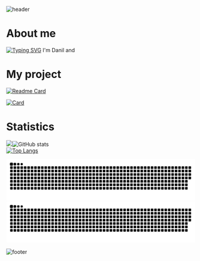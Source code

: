 ![header](https://capsule-render.vercel.app/api?type=waving&color=ffcc00&height=200&section=header&text=Hello%20World!&fontSize=75&fontColor=141439&animation=fadeIn&fontAlignY=38&desc=Welcome%20to%20my%20GitHub%20profile%20!&descAlignY=51&descAlign=62)

# About me
<a href="https://git.io/typing-svg"><img src="https://readme-typing-svg.herokuapp.com?font=Fira+Code&weight=500&size=40&duration=2500&pause=1000&color=ffcc00&background=141439&center=true&vCenter=true&width=1500&height=100&lines=System+programmer;MIPT+FRKT+Student" alt="Typing SVG" /></a>
I'm Danil and 

# My project
[![Readme Card](https://github-readme-stats.vercel.app/api/pin/?username=dangerUser45&repo=Mandelbrot&theme=outrun)](https://github.com/dangerUser45/Mandelbrot)

[![Card](https://github-readme-stats.vercel.app/api/pin/?username=dangerUser45&repo=Crack&theme=outrun)](https://github.com/dangerUser45/Crack)

# Statistics
![](https://github-profile-summary-cards.vercel.app/api/cards/profile-details?username=dangerUser45&theme=outrun)![GitHub stats](https://github-readme-stats.vercel.app/api?username=dangerUser45&show_icons=true&theme=outrun)   
[![Top Langs](https://github-readme-stats.vercel.app/api/top-langs/?username=dangerUser45&show_icons=true&theme=outrun&layout=compact)](https://github.com/anuraghazra/github-readme-stats)

![github contribution grid snake animation](https://raw.githubusercontent.com/teuchezh/teuchezh/output/github-contribution-grid-snake-dark.svg#gh-dark-mode-only)![github contribution grid snake animation](https://raw.githubusercontent.com/teuchezh/teuchezh/output/github-contribution-grid-snake.svg#gh-light-mode-only)

![footer](https://capsule-render.vercel.app/api?type=waving&color=ffcc00&height=200&section=footer&text=Thanks%20for%20visiting!&fontSize=75&fontColor=141439&animation=fadeIn&fontAlignY=75)
